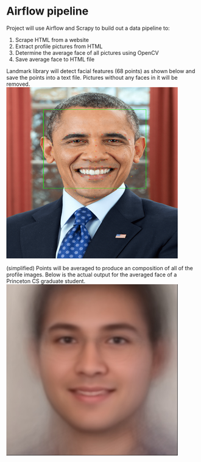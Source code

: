 # Airflow pipeline

Project will use Airflow and Scrapy to build out a data pipeline to:
 1. Scrape HTML from a website
 2. Extract profile pictures from HTML
 3. Determine the average face of all pictures using OpenCV
 4. Save average face to HTML file
 
Landmark library will detect facial features (68 points) as shown below and save the points into a text file. 
Pictures without any faces in it will be removed.
<img src="/averageface/images/barak-obama-landmarks.png" height="450" width="450"/>

(simplified) Points will be averaged to produce an composition of all of the profile images. Below is the actual 
output for the averaged face of a Princeton CS graduate student.
<img src="/averageface/images/averageface-csgrad.jpg" height="450" width="450"/>
